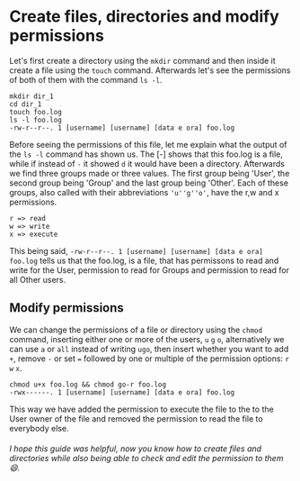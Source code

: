 # Create files, directories and modify permissions
Let's first create a directory using the `mkdir` command and then inside it create a file using the `touch` command.
Afterwards let's see the permissions of both of them with the command `ls -l`.
```
mkdir dir_1
cd dir_1
touch foo.log
ls -l foo.log
-rw-r--r--. 1 [username] [username] [data e ora] foo.log
```
Before seeing the permissions of this file, let me explain what the output of the `ls -l` command has shown us. The [-] shows that this foo.log is a file, while if instead of `-` it showed `d` it would have been a directory. Afterwards we find three groups made or three values.
The first group being 'User', the second group being 'Group' and the last group being 'Other'. Each of these groups, also called with their abbreviations `'u''g''o'`, have the r,w and x permissions.
```
r => read
w => write
x => execute
```
This being said, `-rw-r--r--. 1 [username] [username] [data e ora] foo.log` tells us that the foo.log, is a file, that has permissons to read and write for the User, permission to read for Groups and permission to read for all Other users.
## Modify permissions
We can change the permissions of a file or directory using the `chmod` command, inserting either one or more of the users, `u` `g` `o`, alternatively we can use `a` or `all` instead of writing `ugo`, then insert whether you want to add `+`, remove `-` or set `=` followed by one or multiple of the permission options: `r` `w` `x`.
```
chmod u+x foo.log && chmod go-r foo.log
-rwx------. 1 [username] [username] [data e ora] foo.log
```
This way we have added the permission to execute the file to the to the User owner of the file and removed the permission to read the file to everybody else.
###### I hope this guide was helpful, now you know how to create files and directories while also being able to check and edit the permission to them 😄.
